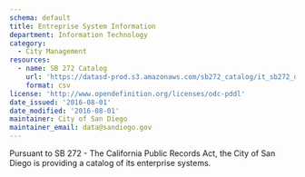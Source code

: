 ```yaml
---
schema: default
title: Entreprise System Information
department: Information Technology
category:
  - City Management
resources:
  - name: SB 272 Catalog
    url: 'https://datasd-prod.s3.amazonaws.com/sb272_catalog/it_sb272_datasd.csv'
    format: csv
license: 'http://www.opendefinition.org/licenses/odc-pddl'
date_issued: '2016-08-01'
date_modified: '2016-08-01'
maintainer: City of San Diego
maintainer_email: data@sandiego.gov
---
```

Pursuant to SB 272 - The California Public Records Act, the City of San Diego
is providing a catalog of its enterprise systems.
